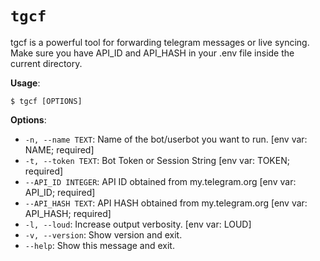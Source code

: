# `tgcf`

tgcf is a powerful tool for forwarding telegram messages or live syncing. Make sure you have API_ID and API_HASH in your .env file inside the current directory.
    

**Usage**:

```console
$ tgcf [OPTIONS]
```

**Options**:

* `-n, --name TEXT`: Name of the bot/userbot you want to run.  [env var: NAME; required]
* `-t, --token TEXT`: Bot Token or Session String  [env var: TOKEN; required]
* `--API_ID INTEGER`: API ID obtained from my.telegram.org  [env var: API_ID; required]
* `--API_HASH TEXT`: API HASH obtained from my.telegram.org  [env var: API_HASH; required]
* `-l, --loud`: Increase output verbosity.  [env var: LOUD]
* `-v, --version`: Show version and exit.
* `--help`: Show this message and exit.
